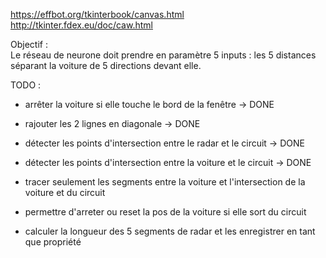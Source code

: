 https://effbot.org/tkinterbook/canvas.html
http://tkinter.fdex.eu/doc/caw.html


Objectif :  
Le réseau de neurone doit prendre en paramètre 5 inputs : 
les 5 distances séparant la voiture de 5 directions devant elle.


TODO :  
- arrêter la voiture si elle touche le bord de la fenêtre -> DONE
- rajouter les 2 lignes en diagonale -> DONE
- détecter les points d'intersection entre le radar et le circuit -> DONE
- détecter les points d'intersection entre la voiture et le circuit -> DONE

- tracer seulement les segments entre la voiture et l'intersection de la voiture et du circuit
- permettre d'arreter ou reset la pos de la voiture si elle sort du circuit
- calculer la longueur des 5 segments de radar et les enregistrer en tant que propriété